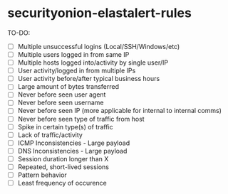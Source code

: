 # securityonion-elastalert-rules
TO-DO:
- [ ] Multiple unsuccessful logins (Local/SSH/Windows/etc)   
- [ ] Multiple users logged in from same IP
- [ ] Multiple hosts logged into/activity by single user/IP
- [ ] User activity/logged in from multiple IPs
- [ ] User activity before/after typical business hours   
- [ ] Large amount of bytes transferred
- [ ] Never before seen user agent
- [ ] Never before seen username
- [ ] Never before seen IP (more applicable for internal to internal comms)
- [ ] Never before seen type of traffic from host
- [ ] Spike in certain type(s) of traffic
- [ ] Lack of traffic/activity
- [ ] ICMP Inconsistencies - Large payload
- [ ] DNS Inconsistencies - Large payload
- [ ] Session duration longer than X
- [ ] Repeated, short-lived sessions
- [ ] Pattern behavior
- [ ] Least frequency of occurence
